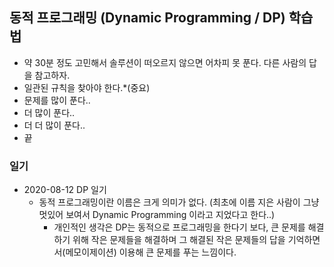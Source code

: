 ## 동적 프로그래밍 (Dynamic Programming / DP) 학습법
- 약 30분 정도 고민해서 솔루션이 떠오르지 않으면 어차피 못 푼다. 다른 사람의 답을 참고하자.
- 일관된 규칙을 찾아야 한다.*(중요) 
- 문제를 많이 푼다..
- 더 많이 푼다..
- 더 더 많이 푼다..
- 끝

### 일기
- 2020-08-12 DP 일기
  - 동적 프로그래밍이란 이름은 크게 의미가 없다. (최초에 이름 지은 사람이 그냥 멋있어 보여서 Dynamic Programming
  이라고 지었다고 한다..) 
    - 개인적인 생각은 DP는 동적으로 프로그래밍을 한다기 보다, 큰 문제를 해결하기 위해 작은 문제들을 해결하며
    그 해결된 작은 문제들의 답을 기억하면서(메모이제이션) 이용해 큰 문제를 푸는 느낌이다.